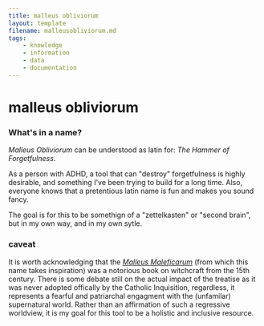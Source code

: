 ```yaml
---
title: malleus obliviorum
layout: template
filename: malleusobliviorum.md
tags:
    - knowledge
    - information
    - data
    - documentation
---
```


# malleus obliviorum
### What's in a name?
*Malleus Obliviorum* can be understood as latin for: *The Hammer of Forgetfulness*.

As a person with ADHD, a tool that can "destroy" forgetfulness is highly desirable, and something I've been trying to build for a long time. Also, everyone knows that a pretentious latin name is fun and makes you sound fancy.

The goal is for this to be somethign of a "zettelkasten" or "second brain", but in my own way, and in my own sytle.

### caveat
It is worth acknowledging that the [*Malleus Maleficarum*](https://en.wikipedia.org/wiki/Malleus_Maleficarum) (from which this name takes inspiration) was a notorious book on witchcraft from the 15th century. There is some debate still on the actual impact of the treatise as it was never adopted offically by the Catholic Inquisition, regardless, it represents a fearful and patriarchal engagment with the (unfamilar) supernatural world. Rather than an affirmation of such a regressive worldview, it is my goal for this tool to be a holistic and inclusive resource.
